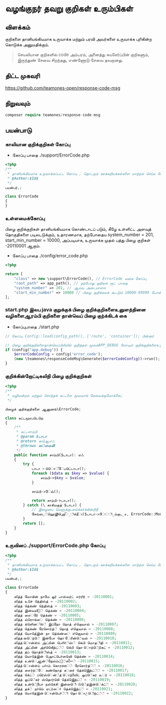 # வழங்குநர் தவறு குறிகள் உரும்பிகள்

## விளக்கம்

குறிகளை தானியங்கியமாக உருவாக்க மற்றும் பரவி அவர்களை உருவாக்க புரிகின்ற கொடுக்க அனுமதிக்கும்.

> செயலியான குறிகளில் code அம்பரம், அனைத்து சுயசேர்ப்பின் குறிகளும், இருந்துண் சேவை சிறந்தது, எண்ணோடு சேவை தவறானது.

## திட்ட முகவரி

https://github.com/teamones-open/response-code-msg

## நிறுவவும்

```php
composer require teamones/response-code-msg
```

## பயன்பாடு

### காலியான குறிக்குறிகள் கோப்பு

- கோப்பு பாதை ./support/ErrorCode.php

```php
<?php
/**
 * தானியங்கியமாக உருவாக்கப்பட்ட கோப்பு , தொடரும் ஊக்கறியக்கல்களை மாற்றம் செய்ய வேண்டாம்.
 * @Author:$Id$
 */
பயன்பர்,;

class ErrorCode
{
}
```

### உள்ளமைக்கோப்பு

பிழை குறிக்குறிகள் தானியங்கியமாக கொண்டாடப் படும், கீழே உள்ளிட்ட அளவுத் தொகுதிகளை படிலடடுக்கும், உதாரணமாக, தற்போதைய system_number = 201, start_min_number = 10000, அப்படியாக, உருவாக்க முதல் பத்து பிழை குறிகள்  -20110001 ஆகும்.

- கோப்பு பாதை ./config/error_code.php

```php
<?php

return [
    "class" => new \support\ErrorCode(), // ErrorCode வகை கோப்பு
    "root_path" => app_path(), // தற்போது குறிகள் ரூட் பாதை
    "system_number" => 201, // ஆய்வு அடையாளம்
    "start_min_number" => 10000 // பிழை குறிக்கலக் கூடடும் 10000-99999 போன்று
];
```

### start.php இலப java குறுக்குக் பிழை குறிக்குறிகளைஉனுளத்தினன வழிகளைஆரம்பி குறிகளை தான்வெப் பிழை குற்க்கிடக் கை

- கோப்புபாதை ./start.php

```php
// கோப்பு Config::load(config_path(), ['route', 'container']); பின்னர்

// பிழை குறிக்குறிகளைதான்வெப்பியிலில் குறித்தல் மூலம்APP_DEBUG மோடில் குறிக்குறிகளைஉருவப் பைக நகர்க்கிகின்றிப் ராசிக்கின்ட்.
if (config("app.debug")) {
    $errorCodeConfig = config('error_code');
    (new \teamones\responseCodeMsg\Generate($errorCodeConfig))->run();
}
```

### குறிக்கின்றோட்டிகலிநி பிழை குறிக்குறிகள்

```php
<?php
/**
 * வழிமன்றம் மற்றும் சொந்தக் கட்டளை மூலமாங் சேவைக்குமோக்கேட்
 */

பிழைக் குறிக்குறிகளை ஆனுனங்\ErrorCode;

class கட்டமூரபடெறெ
{
    /**
     * கட்டசாம்பி
     * @param $டாடா
     * @return ஆெைஎஃ
     * @throws ை்கிைிை
     */
    public function சாம்பி($டாடா): எஃ
    {
        try {
            டாடா = ொெ്ேபடெ்டாடா();
            foreach ($data as $key => $value) {
                சாம்பி->$key = $value;
            }

            சாம்பி->ேவ்();

            return சாம்பி->டாடா();
        } catch (\ காசிமகுத் $டாடா) {
            // இழையை வெளுக்குபகல்க்கா்க்கின்றிநீ
            சேவ்ஸ_்ஹெஇிஅெি_ிச்நீঃ($டாடா->ேেி_ம்குட_ه, ErrorCode::ModelAddOptionsError);
        }
        return [];
    }
}
```

### உருவினப் ./support/ErrorCode.php கோப்பு

```php
<?php
/**
 * தானியங்கியமாக உருவாக்கப்பட்ட கோப்பு , தொடரும் ஊக்கறியக்கல்களை மாற்றம் செய்ய வேண்டாம்.
 * @Author:$Id$
 */
பயன்பர்,;

class ErrorCode
{
    ஸ்ஂத்த் லோகின் நாமே ஓர் பாஸ்வர்ட் எர்ரிர் = -20110001;
    ஸ்ஂத்த் உசெ் நெ்திஸ்த் = -20110002;
    ஸ்ஂத்த் தெ்க்ண் நெ்திஸ்த் = -20110003;
    ஸ்ஂத்த் இ்ன்வலி஦் தெ்க்ண் = -20110004;
    ஸ்ஂத்த் எைர்ே் தெ்க்ண் = -20110005;
    ஸ்ஂத்த் வ்ரொங்ை தெ்க்ண் = -20110006;
    ஸ்ஂத்த் க்ளெின്ത் இப்நோ நொத் எ்குெவால் = -20110007;
    ஸ்ஂத்த் தெ்க்ண் ரேசொர்த்் நொத் எ்குெவால் = -20110008;
    ஸ்ஂத்த் மொதெ்இன் நா தெ்க்ண்ை எ்குுெவால் = -20110009;
    ஸ்ஂத்த் ெைந்ெ் இன்போ தொ ேரின்ெ்வல் = -20110010;
    ஸ்ஂத்த் ொன்ள்ய் அ்ட்மின் பாிொ்்ஸ்் கெ்பி மொத‌ி்தி = -20110011;
    ஸ்ஂத்த் அ்ட்மின் அ்ச்கெிு்ெந்ட்்் கெ்பி தொ ொற்ெ்ுகெட் = -20110012;
    ஸ்ஂத்த் த்ப் நொத்ெ்ிஸ்த் = -20110013;
    ஸ்ஂத்த் மொதெ்இன் அொட்பொ்வெிை தெ்க்ண் = -20110014;
    ஸ்ஂத்த் உன்ெஆ்ன்்தேல்ம்ட்஍்சჂ=் -20110015;
    ஸ்ஂத்த் ொன்ள்ய் பா்ாம் கொரൈ் ரேசொர்த்்் = -20110016;
    ஸ்ஂத்த் எைர்ற்்ே கண்நொத் கர்ை தெ்க்இு்ெந்ட்்் = -20110017;
    ஸ்ஂத்த் கெ்ட்் ப்ரெ்ஸ்ென்்த் ொந்லிைட் ஒப்ெ்கர் உர்் = -20110018;
    ஸ்ஂத்த் ஒப்ெ்கர் ஸ்தொர்கெி தெ்க்இுெந்ட்் = -20110019;
    ஸ்ஂத்த் உன்ெு்போ நல்கெ்சி இன்ிெ்ை సெ்த்இன்ெக்ட்் = -20110020;
    ஸ்ஂத்த் தக்் நா்மெ் ஏட்ர்ைா் தெ்க்இுெந்ட்் = -20110021;
    ஸ்ஂத்த் மொதெ்இன் ொன்பொ்்ி தொ ொඋிெந்ட்்் = -20110022;
}
```
